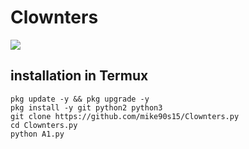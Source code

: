 # Clownters
<div>
<img src="https://user-images.githubusercontent.com/82988362/141663319-68fd830d-98d9-4bab-bf91-de40e606038e.jpg">
</div>

## installation in Termux
```
pkg update -y && pkg upgrade -y
pkg install -y git python2 python3
git clone https://github.com/mike90s15/Clownters.py
cd Clownters.py
python A1.py
```
